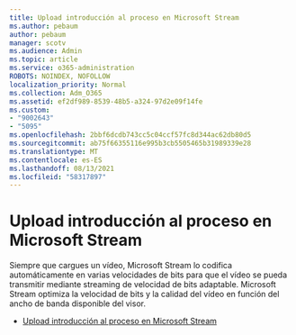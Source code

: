```yaml
---
title: Upload introducción al proceso en Microsoft Stream
ms.author: pebaum
author: pebaum
manager: scotv
ms.audience: Admin
ms.topic: article
ms.service: o365-administration
ROBOTS: NOINDEX, NOFOLLOW
localization_priority: Normal
ms.collection: Adm_O365
ms.assetid: ef2df989-8539-48b5-a324-97d2e09f14fe
ms.custom:
- "9002643"
- "5095"
ms.openlocfilehash: 2bbf6dcdb743cc5c04ccf57fc8d344ac62db80d5
ms.sourcegitcommit: ab75f66355116e995b3cb5505465b31989339e28
ms.translationtype: MT
ms.contentlocale: es-ES
ms.lasthandoff: 08/13/2021
ms.locfileid: "58317897"
---
```

# <a name="upload-process-overview-in-microsoft-stream"></a>Upload introducción al proceso en Microsoft Stream

Siempre que cargues un vídeo, Microsoft Stream lo codifica automáticamente en varias velocidades de bits para que el vídeo se pueda transmitir mediante streaming de velocidad de bits adaptable. Microsoft Stream optimiza la velocidad de bits y la calidad del vídeo en función del ancho de banda disponible del visor.

- [Upload introducción al proceso en Microsoft Stream](https://docs.microsoft.com/stream/upload-process-overview)
